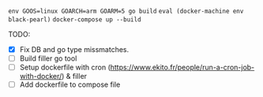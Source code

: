 `env GOOS=linux GOARCH=arm GOARM=5 go build`
`eval (docker-machine env black-pearl)`
`docker-compose up --build`

TODO:
- [x] Fix DB and go type missmatches. 
- [ ] Build filler go tool
- [ ] Setup dockerfile with cron (https://www.ekito.fr/people/run-a-cron-job-with-docker/) & filler
- [ ] Add dockerfile to compose file
